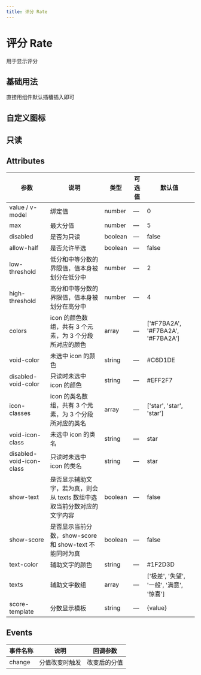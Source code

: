 ```yaml
---
title: 评分 Rate
---
```


<f-back-top></f-back-top>

# 评分 Rate

用于显示评分

## 基础用法

直接用组件默认插槽插入即可

<preview path="./demo/Rate/Basic.vue"></preview>

## 自定义图标

<preview path="./demo/Rate/Icon.vue"></preview>

## 只读

<preview path="./demo/Rate/Readonly.vue"></preview>

## Attributes

| 参数                     | 说明                                                                    | 类型    | 可选值 | 默认值                                   |
| ------------------------ | ----------------------------------------------------------------------- | ------- | ------ | ---------------------------------------- |
| value / v-model          | 绑定值                                                                  | number  | —      | 0                                        |
| max                      | 最大分值                                                                | number  | —      | 5                                        |
| disabled                 | 是否为只读                                                              | boolean | —      | false                                    |
| allow-half               | 是否允许半选                                                            | boolean | —      | false                                    |
| low-threshold            | 低分和中等分数的界限值，值本身被划分在低分中                            | number  | —      | 2                                        |
| high-threshold           | 高分和中等分数的界限值，值本身被划分在高分中                            | number  | —      | 4                                        |
| colors                   | icon 的颜色数组，共有 3 个元素，为 3 个分段所对应的颜色                 | array   | —      | ['#F7BA2A', '#F7BA2A', '#F7BA2A']        |
| void-color               | 未选中 icon 的颜色                                                      | string  | —      | #C6D1DE                                  |
| disabled-void-color      | 只读时未选中 icon 的颜色                                                | string  | —      | #EFF2F7                                  |
| icon-classes             | icon 的类名数组，共有 3 个元素，为 3 个分段所对应的类名                 | array   | —      | ['star', 'star', 'star']                 |
| void-icon-class          | 未选中 icon 的类名                                                      | string  | —      | star                                     |
| disabled-void-icon-class | 只读时未选中 icon 的类名                                                | string  | —      | star                                     |
| show-text                | 是否显示辅助文字，若为真，则会从 texts 数组中选取当前分数对应的文字内容 | boolean | —      | false                                    |
| show-score               | 是否显示当前分数，show-score 和 show-text 不能同时为真                  | boolean | —      | false                                    |
| text-color               | 辅助文字的颜色                                                          | string  | —      | #1F2D3D                                  |
| texts                    | 辅助文字数组                                                            | array   | —      | ['极差', '失望', '一般', '满意', '惊喜'] |
| score-template           | 分数显示模板                                                            | string  | —      | {value}                                  |

## Events

| 事件名称 | 说明           | 回调参数     |
| -------- | -------------- | ------------ |
| change   | 分值改变时触发 | 改变后的分值 |
